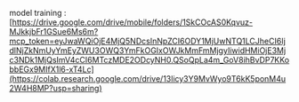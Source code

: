 model training : [https://drive.google.com/drive/mobile/folders/1SkCOcAS0Kqvuz-MJkkjbFr1GSue6Ms6m?mcp_token=eyJwaWQiOjE4MjQ5NDcsInNpZCI6ODY1MjUwNTQ1LCJheCI6IjdlNjZkNmUyYmEyZWU3OWQ3YmFkOGIxOWJkMmFmMjgyIiwidHMiOjE3Mjc3NDk1MjQsImV4cCI6MTczMDE2ODcyNH0.QSoQpLa4m_GoV8ihBvDP7KKobbEGx9MIfX1l6-xT4Lc](https://colab.research.google.com/drive/13licy3Y9MvWyo9T6kK5ponM4u2W4H8MP?usp=sharing)
